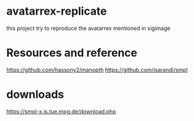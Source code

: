 # avatarrex-replicate
this project try to reproduce the avatarrex mentioned in sigimage

# Resources and reference
https://github.com/hassony2/manopth
https://github.com/isarandi/smpl

# downloads
https://smpl-x.is.tue.mpg.de/download.php

